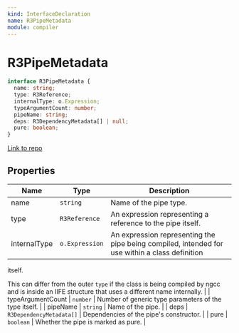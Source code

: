 ```yaml
---
kind: InterfaceDeclaration
name: R3PipeMetadata
module: compiler
---
```


# R3PipeMetadata

```ts
interface R3PipeMetadata {
  name: string;
  type: R3Reference;
  internalType: o.Expression;
  typeArgumentCount: number;
  pipeName: string;
  deps: R3DependencyMetadata[] | null;
  pure: boolean;
}
```

[Link to repo](https://github.com/timdeschryver/angular/blob/master/packages/compiler/src/render3/r3_pipe_compiler.ts#L19-L58)

## Properties

| Name         | Type           | Description                                                                                    |
| ------------ | -------------- | ---------------------------------------------------------------------------------------------- |
| name         | `string`       | Name of the pipe type.                                                                         |
| type         | `R3Reference`  | An expression representing a reference to the pipe itself.                                     |
| internalType | `o.Expression` | An expression representing the pipe being compiled, intended for use within a class definition |

itself.

This can differ from the outer `type` if the class is being compiled by ngcc and is inside an
IIFE structure that uses a different name internally. |
| typeArgumentCount | `number` | Number of generic type parameters of the type itself. |
| pipeName | `string` | Name of the pipe. |
| deps | `R3DependencyMetadata[]` | Dependencies of the pipe's constructor. |
| pure | `boolean` | Whether the pipe is marked as pure. |
